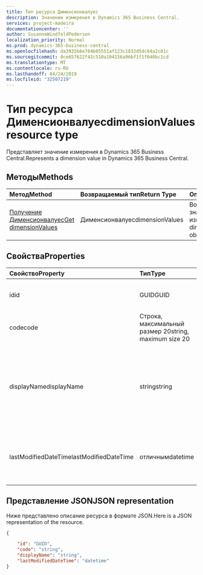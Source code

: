 ```yaml
---
title: Тип ресурса Дименсионвалуес
description: Значение измерения в Dynamics 365 Business Central.
services: project-madeira
documentationcenter: ''
author: SusanneWindfeldPedersen
localization_priority: Normal
ms.prod: dynamics-365-business-central
ms.openlocfilehash: da3935b8e784b05551af123c1832d5dc84a2c81c
ms.sourcegitcommit: 0ce657622f42c510a104156a96bf1f1f040bc1cd
ms.translationtype: MT
ms.contentlocale: ru-RU
ms.lasthandoff: 04/24/2019
ms.locfileid: "32507219"
---
```

# <a name="dimensionvalues-resource-type"></a><span data-ttu-id="eef01-103">Тип ресурса Дименсионвалуес</span><span class="sxs-lookup"><span data-stu-id="eef01-103">dimensionValues resource type</span></span>
<span data-ttu-id="eef01-104">Представляет значение измерения в Dynamics 365 Business Central.</span><span class="sxs-lookup"><span data-stu-id="eef01-104">Represents a dimension value in Dynamics 365 Business Central.</span></span>

## <a name="methods"></a><span data-ttu-id="eef01-105">Методы</span><span class="sxs-lookup"><span data-stu-id="eef01-105">Methods</span></span>

| <span data-ttu-id="eef01-106">Метод</span><span class="sxs-lookup"><span data-stu-id="eef01-106">Method</span></span>       | <span data-ttu-id="eef01-107">Возвращаемый тип</span><span class="sxs-lookup"><span data-stu-id="eef01-107">Return Type</span></span>  |<span data-ttu-id="eef01-108">Описание</span><span class="sxs-lookup"><span data-stu-id="eef01-108">Description</span></span>                   |
|:-------------|:-------------|:-----------------------------|
|[<span data-ttu-id="eef01-109">Получение Дименсионвалуес</span><span class="sxs-lookup"><span data-stu-id="eef01-109">Get dimensionValues</span></span>](../api/dynamics-dimensionvalue-get.md)|<span data-ttu-id="eef01-110">Дименсионвалуес</span><span class="sxs-lookup"><span data-stu-id="eef01-110">dimensionValues</span></span>|<span data-ttu-id="eef01-111">Возвращает объект значения измерения.</span><span class="sxs-lookup"><span data-stu-id="eef01-111">Gets a dimension value object.</span></span>|


## <a name="properties"></a><span data-ttu-id="eef01-112">Свойства</span><span class="sxs-lookup"><span data-stu-id="eef01-112">Properties</span></span>
| <span data-ttu-id="eef01-113">Свойство</span><span class="sxs-lookup"><span data-stu-id="eef01-113">Property</span></span>           | <span data-ttu-id="eef01-114">Тип</span><span class="sxs-lookup"><span data-stu-id="eef01-114">Type</span></span>                  |<span data-ttu-id="eef01-115">Описание</span><span class="sxs-lookup"><span data-stu-id="eef01-115">Description</span></span>                                        |
|:-------------------|:----------------------|:--------------------------------------------------|
|<span data-ttu-id="eef01-116">id</span><span class="sxs-lookup"><span data-stu-id="eef01-116">id</span></span>                  |<span data-ttu-id="eef01-117">GUID</span><span class="sxs-lookup"><span data-stu-id="eef01-117">GUID</span></span>                   |<span data-ttu-id="eef01-118">Уникальный идентификатор элемента.</span><span class="sxs-lookup"><span data-stu-id="eef01-118">The unique ID of the item.</span></span>                         |
|<span data-ttu-id="eef01-119">code</span><span class="sxs-lookup"><span data-stu-id="eef01-119">code</span></span>                |<span data-ttu-id="eef01-120">Строка, максимальный размер 20</span><span class="sxs-lookup"><span data-stu-id="eef01-120">string, maximum size 20</span></span>|<span data-ttu-id="eef01-121">Код значения измерения.</span><span class="sxs-lookup"><span data-stu-id="eef01-121">The dimension value code.</span></span>                          |
|<span data-ttu-id="eef01-122">displayName</span><span class="sxs-lookup"><span data-stu-id="eef01-122">displayName</span></span>         |<span data-ttu-id="eef01-123">string</span><span class="sxs-lookup"><span data-stu-id="eef01-123">string</span></span>                 |<span data-ttu-id="eef01-124">Задает имя значения измерения.</span><span class="sxs-lookup"><span data-stu-id="eef01-124">Specifies the dimension value's name.</span></span> <span data-ttu-id="eef01-125">Это имя будет отображаться там, где используется значение измерения.</span><span class="sxs-lookup"><span data-stu-id="eef01-125">This name will appear where the dimension value is used.</span></span>|
|<span data-ttu-id="eef01-126">lastModifiedDateTime</span><span class="sxs-lookup"><span data-stu-id="eef01-126">lastModifiedDateTime</span></span>|<span data-ttu-id="eef01-127">отличным</span><span class="sxs-lookup"><span data-stu-id="eef01-127">datetime</span></span>               |<span data-ttu-id="eef01-128">Дата и время последнего изменения значения измерения.</span><span class="sxs-lookup"><span data-stu-id="eef01-128">The last datetime the dimension value was modified.</span></span>|  


## <a name="json-representation"></a><span data-ttu-id="eef01-129">Представление JSON</span><span class="sxs-lookup"><span data-stu-id="eef01-129">JSON representation</span></span>

<span data-ttu-id="eef01-130">Ниже представлено описание ресурса в формате JSON.</span><span class="sxs-lookup"><span data-stu-id="eef01-130">Here is a JSON representation of the resource.</span></span>


```json
{

    "id": "GUID",
    "code": "string",
    "displayName": "string",
    "lastModifiedDateTime": "datetime"
}
```


